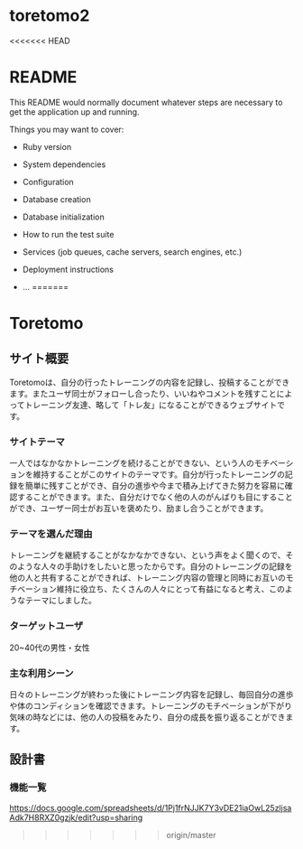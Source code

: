 # toretomo2

<<<<<<< HEAD
# README

This README would normally document whatever steps are necessary to get the
application up and running.

Things you may want to cover:

* Ruby version

* System dependencies

* Configuration

* Database creation

* Database initialization

* How to run the test suite

* Services (job queues, cache servers, search engines, etc.)

* Deployment instructions

* ...
=======
# Toretomo

## サイト概要
Toretomoは、自分の行ったトレーニングの内容を記録し、投稿することができます。またユーザ同士がフォローし合ったり、いいねやコメントを残すことによってトレーニング友達、略して「トレ友」になることができるウェブサイトです。

### サイトテーマ
一人ではなかなかトレーニングを続けることができない、という人のモチベーションを維持することがこのサイトのテーマです。自分が行ったトレーニングの記録を簡単に残すことができ、自分の進歩や今まで積み上げてきた努力を容易に確認することができます。また、自分だけでなく他の人のがんばりも目にすることができ、ユーザー同士がお互いを褒めたり、励まし合うことができます。

### テーマを選んだ理由
トレーニングを継続することがなかなかできない、という声をよく聞くので、そのような人々の手助けをしたいと思ったからです。自分のトレーニングの記録を他の人と共有することができれば、トレーニング内容の管理と同時にお互いのモチベーション維持に役立ち、たくさんの人々にとって有益になると考え、このようなテーマにしました。

### ターゲットユーザ
20~40代の男性・女性

### 主な利用シーン
日々のトレーニングが終わった後にトレーニング内容を記録し、毎回自分の進歩や体のコンディションを確認できます。トレーニングのモチベーションが下がり気味の時などには、他の人の投稿をみたり、自分の成長を振り返ることができます。

## 設計書

### 機能一覧
https://docs.google.com/spreadsheets/d/1Pj1frNJJK7Y3vDE21iaOwL25zljsaAdk7H8RXZ0gzjk/edit?usp=sharing


>>>>>>> origin/master
